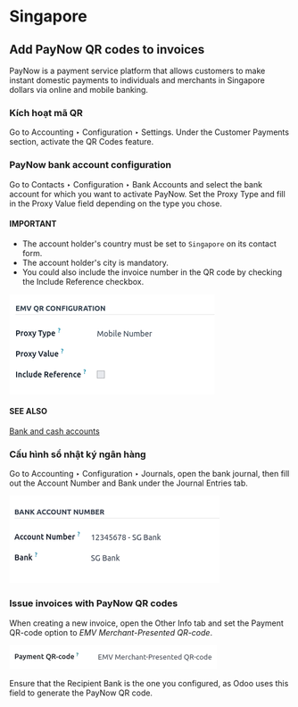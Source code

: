# Singapore

## Add PayNow QR codes to invoices

PayNow is a payment service platform that allows customers to make instant domestic payments to
individuals and merchants in Singapore dollars via online and mobile banking.

### Kích hoạt mã QR

Go to Accounting ‣ Configuration ‣ Settings. Under the Customer
Payments section, activate the QR Codes feature.

### PayNow bank account configuration

Go to Contacts ‣ Configuration ‣ Bank Accounts and select the bank account for
which you want to activate PayNow. Set the Proxy Type and fill in the Proxy
Value field depending on the type you chose.

#### IMPORTANT
- The account holder's country must be set to `Singapore` on its contact form.
- The account holder's city is mandatory.
- You could also include the invoice number in the QR code by checking the Include
  Reference checkbox.

![PayNow bank account configuration](../../../.gitbook/assets/sg-paynow-bank-setting.png)

#### SEE ALSO
[Bank and cash accounts](../accounting/bank.md)

### Cấu hình sổ nhật ký ngân hàng

Go to Accounting ‣ Configuration ‣ Journals, open the bank journal, then fill
out the Account Number and Bank under the Journal Entries tab.

![Bank Account's journal configuration](../../../.gitbook/assets/sg-bank-account-journal-setting.png)

### Issue invoices with PayNow QR codes

When creating a new invoice, open the Other Info tab and set the Payment
QR-code option to *EMV Merchant-Presented QR-code*.

![Select EMV Merchant-Presented QR-code option](../../../.gitbook/assets/sg-qr-code-invoice-setting.png)

Ensure that the Recipient Bank is the one you configured, as Odoo uses this field to
generate the PayNow QR code.
